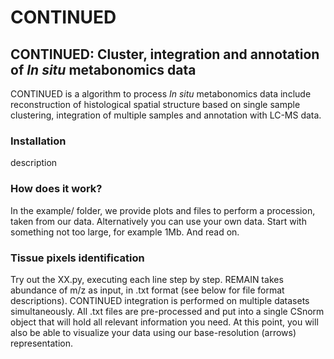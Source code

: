 # CONTINUED
## CONTINUED: Cluster, integration and annotation of *In situ* metabonomics data
CONTINUED is a algorithm to process *In situ* metabonomics data include reconstruction of histological spatial structure based on single sample clustering, integration of multiple samples and annotation with LC-MS data.
### Installation
description
### How does it work?
In the example/ folder, we provide plots and files to perform a procession, taken from our data. Alternatively you can use your own data. Start with something not too large, for example 1Mb. And read on.
### Tissue pixels identification
Try out the XX.py, executing each line step by step. REMAIN takes abundance of m/z as input, in .txt format (see below for file format descriptions). CONTINUED integration is performed on multiple datasets simultaneously. All .txt files are pre-processed and put into a single CSnorm object that will hold all relevant information you need. At this point, you will also be able to visualize your data using our base-resolution (arrows) representation.

